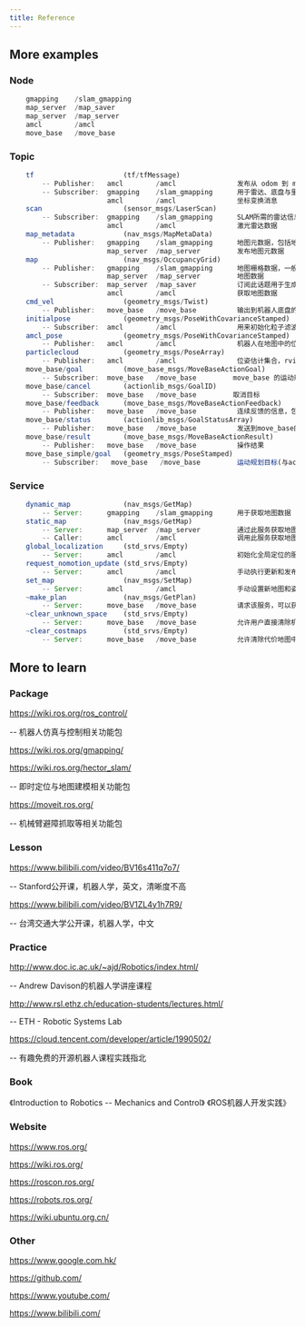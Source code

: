 ```yaml
---
title: Reference
---
```


## More examples

### Node

``` js
    gmapping    /slam_gmapping
    map_server  /map_saver
    map_server  /map_server
    amcl        /amcl
    move_base   /move_base
```

### Topic

``` js
    tf                      (tf/tfMessage)
        -- Publisher:   amcl        /amcl               发布从 odom 到 map 的转换
        -- Subscriber:  gmapping    /slam_gmapping      用于雷达、底盘与里程计之间的坐标变换消息
                        amcl        /amcl               坐标变换消息
    scan                    (sensor_msgs/LaserScan)
        -- Subscriber:  gmapping    /slam_gmapping      SLAM所需的雷达信息
                        amcl        /amcl               激光雷达数据
    map_metadata            (nav_msgs/MapMetaData)
        -- Publisher:   gmapping    /slam_gmapping      地图元数据，包括地图的宽度、高度、分辨率等，该消息会固定更新
                        map_server  /map_server         发布地图元数据
    map                     (nav_msgs/OccupancyGrid)
        -- Publisher:   gmapping    /slam_gmapping      地图栅格数据，一般会在rviz中以图形化的方式显示
                        map_server  /map_server         地图数据
        -- Subscriber:  map_server  /map_saver          订阅此话题用于生成地图文件
                        amcl        /amcl               获取地图数据
    cmd_vel                 (geometry_msgs/Twist)
        -- Publisher:   move_base   /move_base          输出到机器人底盘的运动控制消息
    initialpose             (geometry_msgs/PoseWithCovarianceStamped)
        -- Subscriber:  amcl        /amcl               用来初始化粒子滤波器的均值和协方差
    amcl_pose               (geometry_msgs/PoseWithCovarianceStamped)
        -- Publisher:   amcl        /amcl               机器人在地图中的位姿估计
    particlecloud           (geometry_msgs/PoseArray)
        -- Publisher:   amcl        /amcl               位姿估计集合，rviz中可以被 PoseArray 订阅然后图形化显示机器人的位姿估计集合
    move_base/goal          (move_base_msgs/MoveBaseActionGoal)
        -- Subscriber:  move_base   /move_base         move_base 的运动规划目标
    move_base/cancel        (actionlib_msgs/GoalID)
        -- Subscriber:  move_base   /move_base         取消目标
    move_base/feedback      (move_base_msgs/MoveBaseActionFeedback)
        -- Publisher:   move_base   /move_base          连续反馈的信息，包含机器人底盘坐标 
    move_base/status        (actionlib_msgs/GoalStatusArray)
        -- Publisher:   move_base   /move_base          发送到move_base的目标状态信息
    move_base/result        (move_base_msgs/MoveBaseActionResult)
        -- Publisher:   move_base   /move_base          操作结果
    move_base_simple/goal   (geometry_msgs/PoseStamped)
        -- Subscriber:   move_base   /move_base         运动规划目标(与action相比，没有连续反馈，无法追踪机器人执行状态)
```

### Service

``` js
    dynamic_map             (nav_msgs/GetMap)
        -- Server:      gmapping    /slam_gmapping      用于获取地图数据
    static_map              (nav_msgs/GetMap)
        -- Server:      map_server  /map_server         通过此服务获取地图     
        -- Caller:      amcl        /amcl               调用此服务获取地图数据
    global_localization     (std_srvs/Empty)
        -- Server:      amcl        /amcl               初始化全局定位的服务
    request_nomotion_update (std_srvs/Empty)
        -- Server:      amcl        /amcl               手动执行更新和发布更新的粒子的服务
    set_map                 (nav_msgs/SetMap)
        -- Server:      amcl        /amcl               手动设置新地图和姿态的服务
    ~make_plan              (nav_msgs/GetPlan)
        -- Server:      move_base   /move_base          请求该服务，可以获取给定目标的规划路径，但是并不执行该路径规划
    ~clear_unknown_space    (std_srvs/Empty)
        -- Server:      move_base   /move_base          允许用户直接清除机器人周围的未知空间
    ~clear_costmaps         (std_srvs/Empty)
        -- Server:      move_base   /move_base          允许清除代价地图中的障碍物，可能会导致机器人与障碍物碰撞，请慎用
```

## More to learn

### Package

https://wiki.ros.org/ros_control/

-- 机器人仿真与控制相关功能包

https://wiki.ros.org/gmapping/

https://wiki.ros.org/hector_slam/

-- 即时定位与地图建模相关功能包

https://moveit.ros.org/

-- 机械臂避障抓取等相关功能包

### Lesson


https://www.bilibili.com/video/BV16s411q7o7/

-- Stanford公开课，机器人学，英文，清晰度不高

https://www.bilibili.com/video/BV1ZL4y1h7R9/

-- 台湾交通大学公开课，机器人学，中文

### Practice

http://www.doc.ic.ac.uk/~ajd/Robotics/index.html/

-- Andrew Davison的机器人学讲座课程

http://www.rsl.ethz.ch/education-students/lectures.html​/

-- ETH - Robotic Systems Lab

https://cloud.tencent.com/developer/article/1990502/

-- 有趣免费的开源机器人课程实践指北

### Book

《Introduction to Robotics -- Mechanics and Control》
《ROS机器人开发实践》

### Website

https://www.ros.org/
    
https://wiki.ros.org/
    
https://roscon.ros.org/
    
https://robots.ros.org/
    
https://wiki.ubuntu.org.cn/

### Other

https://www.google.com.hk/

https://github.com/

https://www.youtube.com/

https://www.bilibili.com/
